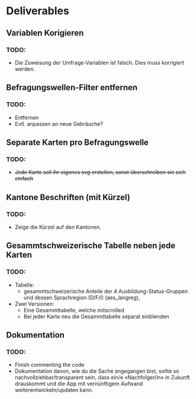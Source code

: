 # Deliverables

## Variablen Korigieren
### TODO:
- Die Zuweisung der Umfrage-Variablen ist falsch. Dies muss korrigiert werden. 

## Befragungswellen-Filter entfernen
### TODO:
- Entfernen
- Evtl. anpassen an neue Gebräuche?

## Separate Karten pro Befragungswelle
### TODO:
- ~~Jede Karte soll ihr eigenes svg erstellen, sonst überschreiben sie sich einfach~~

## Kantone Beschriften (mit Kürzel)
### TODO:
- Zeige die Kürzel auf den Kantonen.

## Gesammtschweizerische Tabelle neben jede Karten
### TODO:
- Tabelle: 
    - gesammtschweizerische Anteile der 4 Ausbildung-Status-Gruppen und dessen Sprachregion (D/F/I) (aes_langreg),  
- Zwei Versionen:
    - Eine Gesammttabelle, welche mitscrolled
    - Bei jeder Karte neu die Gesammttabelle separat einblenden

## Dokumentation
### TODO:
- Finish commenting the code
- Dokumentation davon, wie du die Sache angegangen bist, sollte so nachvollziehbar/transparent sein, dass ein/e «Nachfolger/in» in Zukunft drauskommt und die App mit vernünftigem Aufwand weiterentwickeln/updaten kann.